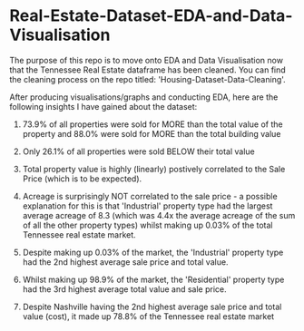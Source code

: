 # Real-Estate-Dataset-EDA-and-Data-Visualisation

The purpose of this repo is to move onto EDA and Data Visualisation now that the Tennessee Real Estate dataframe has been cleaned. You can find the cleaning process on the repo titled: 'Housing-Dataset-Data-Cleaning'.

After producing visualisations/graphs and conducting EDA, here are the following insights I have gained about the dataset:

1) 73.9% of all properties were sold for MORE than the total value of the property and 88.0% were sold for MORE than the total building value

2) Only 26.1% of all properties were sold BELOW their total value

3) Total property value is highly (linearly) postively correlated to the Sale Price (which is to be expected).

4) Acreage is surprisingly NOT correlated to the sale price - a possible explanation for this is that 'Industrial' property type had the largest average acreage of 8.3 (which was 4.4x the average acreage of the sum of all the other property types) whilst making up 0.03% of the total Tennessee real estate market.

5) Despite making up 0.03% of the market, the 'Industrial' property type had the 2nd highest average sale price and total value.

6) Whilst making up 98.9% of the market, the 'Residential' property type had the 3rd highest average total value and sale price. 

7) Despite Nashville having the 2nd highest average sale price and total value (cost), it made up 78.8% of the Tennessee real estate market 
